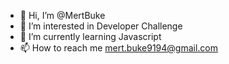 - 👋 Hi, I’m @MertBuke
- 👀 I’m interested in Developer Challenge
- 🌱 I’m currently learning Javascript
- 📫 How to reach me mert.buke9194@gmail.com

<!---
MertBuke/MertBuke is a ✨ special ✨ repository because its `README.md` (this file) appears on your GitHub profile.
You can click the Preview link to take a look at your changes.
--->
